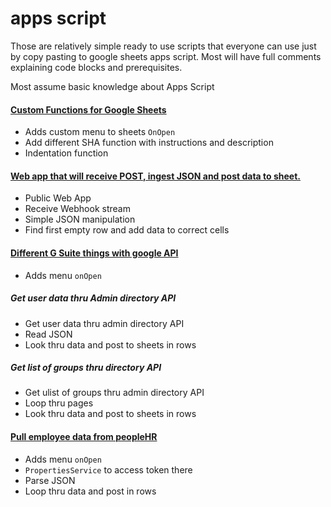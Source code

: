 # apps script
Those are relatively simple ready to use scripts that everyone can use just by copy pasting to google sheets apps script.
Most will have full comments explaining code blocks and prerequisites.

Most assume basic knowledge about Apps Script

#### [Custom Functions for Google Sheets](https://github.com/Landsil/apps_script/blob/master/custom_functions.gs)
 - Adds custom menu to sheets `OnOpen`
 - Add different SHA function with instructions and description
 - Indentation function

#### [Web app that will receive POST, ingest JSON and post data to sheet.](https://github.com/Landsil/apps_script/blob/master/ingest_JSON_post.gs)
 - Public Web App
 - Receive Webhook stream
 - Simple JSON manipulation
 - Find first empty row and add data to correct cells

#### [Different G Suite things with google API](https://github.com/Landsil/apps_script/blob/master/google_api.gs)
 - Adds menu `onOpen`
##### Get user data thru Admin directory API
 - Get user data thru admin directory API
 - Read JSON
 - Look thru data and post to sheets in rows
##### Get list of groups thru directory API
 - Get ulist of groups thru admin directory API
 - Loop thru pages
 - Look thru data and post to sheets in rows

#### [Pull employee data from peopleHR](https://github.com/Landsil/apps_script/blob/master/download_PeopleHR.gs)
 - Adds menu `onOpen`
 - `PropertiesService` to access token there
 - Parse JSON
 - Loop thru data and post in rows
